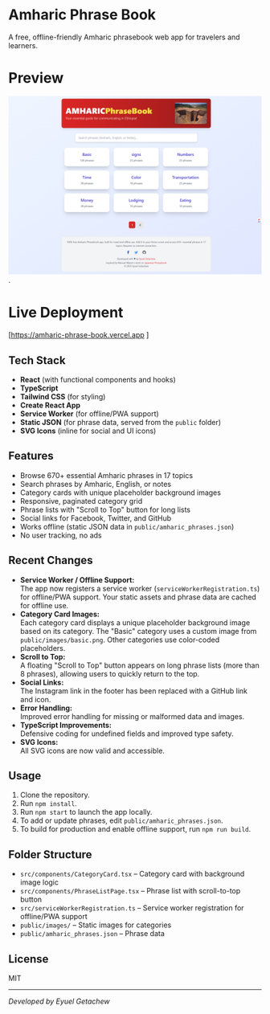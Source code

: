 # Amharic Phrase Book

A free, offline-friendly Amharic phrasebook web app for travelers and learners.

# Preview
![Preview Screenshot 1](/public/images/screenshot-amharicphrasebook-webapp.png).

# Live Deployment
[https://amharic-phrase-book.vercel.app
]

## Tech Stack

- **React** (with functional components and hooks)
- **TypeScript**
- **Tailwind CSS** (for styling)
- **Create React App**
- **Service Worker** (for offline/PWA support)
- **Static JSON** (for phrase data, served from the `public` folder)
- **SVG Icons** (inline for social and UI icons)

## Features

- Browse 670+ essential Amharic phrases in 17 topics
- Search phrases by Amharic, English, or notes
- Category cards with unique placeholder background images
- Responsive, paginated category grid
- Phrase lists with "Scroll to Top" button for long lists
- Social links for Facebook, Twitter, and GitHub
- Works offline (static JSON data in `public/amharic_phrases.json`)
- No user tracking, no ads

## Recent Changes

- **Service Worker / Offline Support:**  
  The app now registers a service worker (`serviceWorkerRegistration.ts`) for offline/PWA support. Your static assets and phrase data are cached for offline use.
- **Category Card Images:**  
  Each category card displays a unique placeholder background image based on its category. The "Basic" category uses a custom image from `public/images/basic.png`. Other categories use color-coded placeholders.
- **Scroll to Top:**  
  A floating "Scroll to Top" button appears on long phrase lists (more than 8 phrases), allowing users to quickly return to the top.
- **Social Links:**  
  The Instagram link in the footer has been replaced with a GitHub link and icon.
- **Error Handling:**  
  Improved error handling for missing or malformed data and images.
- **TypeScript Improvements:**  
  Defensive coding for undefined fields and improved type safety.
- **SVG Icons:**  
  All SVG icons are now valid and accessible.

## Usage

1. Clone the repository.
2. Run `npm install`.
3. Run `npm start` to launch the app locally.
4. To add or update phrases, edit `public/amharic_phrases.json`.
5. To build for production and enable offline support, run `npm run build`.

## Folder Structure

- `src/components/CategoryCard.tsx` – Category card with background image logic
- `src/components/PhraseListPage.tsx` – Phrase list with scroll-to-top button
- `src/serviceWorkerRegistration.ts` – Service worker registration for offline/PWA support
- `public/images/` – Static images for categories
- `public/amharic_phrases.json` – Phrase data

## License

MIT

---

*Developed by Eyuel Getachew*